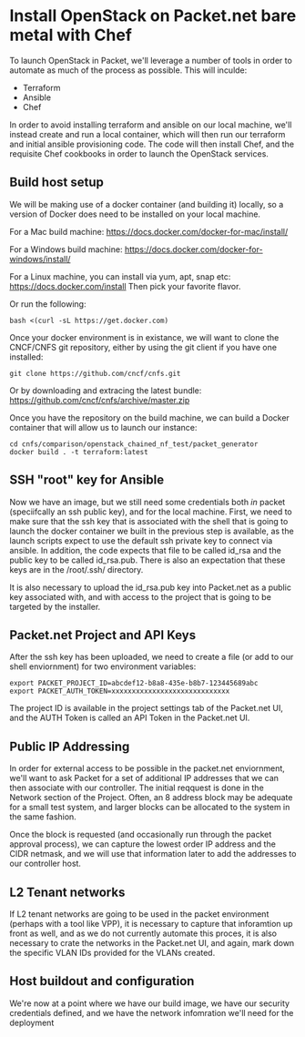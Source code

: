 # Install OpenStack on Packet.net bare metal with Chef

To launch OpenStack in Packet, we'll leverage a number of tools in order to automate as much of the process as possible. This will inculde:

* Terraform
* Ansible
* Chef

In order to avoid installing terraform and ansible on our local machine, we'll instead create and run a local container, which will then run our terraform and initial ansible provisioning code.   The code will then install Chef, and the requisite Chef cookbooks in order to launch the OpenStack services.

## Build host setup

We will be making use of a docker container (and building it) locally, so a version of Docker does need to be installed on your local machine.

For a Mac build machine:
https://docs.docker.com/docker-for-mac/install/

For a Windows build machine:
https://docs.docker.com/docker-for-windows/install/

For a Linux machine, you can install via yum, apt, snap etc:
https://docs.docker.com/install
Then pick your favorite flavor.

Or run the following:

```
bash <(curl -sL https://get.docker.com)
```

Once your docker environment is in existance, we will want to clone the CNCF/CNFS git repository, either by using the git client if you have one installed:

```
git clone https://github.com/cncf/cnfs.git
```

Or by downloading and extracing the latest bundle:
https://github.com/cncf/cnfs/archive/master.zip

Once you have the repository on the build machine, we can build a Docker container that will allow us to launch our instance:

```
cd cnfs/comparison/openstack_chained_nf_test/packet_generator
docker build . -t terraform:latest
```

## SSH "root" key for Ansible
Now we have an image, but we still need some credentials both _in_ packet (speciifcally an ssh public key), and for the local machine.  First, we need to make sure that the ssh key that is associated with the shell that is going to launch the docker container we built in the previous step is available, as the launch scripts expect to use the default ssh private key to connect via ansible.  In addition, the code expects that file to be called id_rsa and the public key to be called id_rsa.pub.  There is also an expectation that these keys are in the /root/.ssh/ directory.

It is also necessary to upload the id_rsa.pub key into Packet.net as a public key associated with, and with access to the project that is going to be targeted by the installer.

## Packet.net Project and API Keys

After the ssh key has been uploaded, we need to create a file (or add to our shell enviornment) for two environment variables:

```
export PACKET_PROJECT_ID=abcdef12-b8a8-435e-b8b7-123445689abc
export PACKET_AUTH_TOKEN=xxxxxxxxxxxxxxxxxxxxxxxxxxxxx
```
The project ID is available in the project settings tab of the Packet.net UI, and the AUTH Token is called an API Token in the Packet.net UI.

## Public IP Addressing

In order for external access to be possible in the packet.net enviornment, we'll want to ask Packet for a set of additional IP addresses that we can then associate with our controller.  The initial reqquest is done in the Network section of the Project.  Often, an 8 address block may be adequate for a small test system, and larger blocks can be allocated to the system in the same fashion.

Once the block is requested (and occasionally run through the packet approval process), we can capture the lowest order IP address and the CIDR netmask, and we will use that information later to add the addresses to our controller host.

## L2 Tenant networks

If L2 tenant networks are going to be used in the packet environment (perhaps with a tool like VPP), it is necessary to capture that inforamtion up front as well, and as we do not currently automate this proces, it is also necessary to crate the networks in the Packet.net UI, and again, mark down the specific VLAN IDs provided for the VLANs created.

## Host buildout and configuration

We're now at a point where we have our build image, we have our security credentials defined, and we have the network infomration we'll need for the deployment
